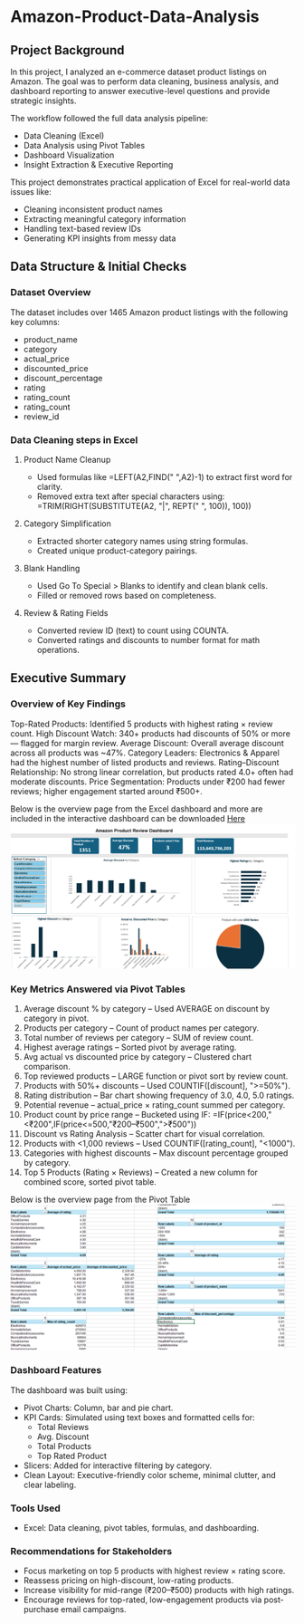 # Amazon-Product-Data-Analysis

## Project Background
In this project, I analyzed an e-commerce dataset  product listings on Amazon. The goal was to perform data cleaning, business analysis, and dashboard reporting to answer executive-level questions and provide strategic insights.

The workflow followed the full data analysis pipeline:
- Data Cleaning (Excel)
- Data Analysis using Pivot Tables
- Dashboard Visualization
- Insight Extraction & Executive Reporting

This project demonstrates practical application of Excel for real-world data issues like:
- Cleaning inconsistent product names
- Extracting meaningful category information
- Handling text-based review IDs
- Generating KPI insights from messy data

## Data Structure & Initial Checks
### Dataset Overview
The dataset includes over 1465 Amazon product listings with the following key columns:
- product_name
- category
- actual_price
- discounted_price
- discount_percentage
- rating
- rating_count 
- rating_count
- review_id 

### Data Cleaning steps in Excel
1. Product Name Cleanup
   - Used formulas like =LEFT(A2,FIND(" ",A2)-1) to extract first word for clarity.
   - Removed extra text after special characters using:
     =TRIM(RIGHT(SUBSTITUTE(A2, "|", REPT(" ", 100)), 100))

2. Category Simplification
   - Extracted shorter category names using string formulas.
   - Created unique product-category pairings.

3. Blank Handling
   - Used Go To Special > Blanks to identify and clean blank cells.
   - Filled or removed rows based on completeness.

4. Review & Rating Fields
   - Converted review ID (text) to count using COUNTA.
   - Converted ratings and discounts to number format for math operations.

## Executive Summary
### Overview of Key Findings
Top-Rated Products: Identified 5 products with highest rating × review count.
High Discount Watch: 340+ products had discounts of 50% or more — flagged for margin review.
Average Discount: Overall average discount across all products was ~47%.
Category Leaders: Electronics & Apparel had the highest number of listed products and reviews.
Rating–Discount Relationship: No strong linear correlation, but products rated 4.0+ often had moderate discounts.
Price Segmentation: Products under ₹200 had fewer reviews; higher engagement started around ₹500+.

Below is the overview page from the Excel dashboard and more are included in the interactive dashboard can be downloaded [Here](https://github.com/simsbam/Amazon-Product-Data-Analysis/blob/main/Amazon%20case%20study%20Cleaned.xlsx)
![Dashboard overview](https://github.com/simsbam/Amazon-Product-Data-Analysis/blob/main/Dashboard%20Overview.png)

### Key Metrics Answered via Pivot Tables
1. Average discount % by category – Used AVERAGE on discount by category in pivot.
2. Products per category – Count of product names per category.
3. Total number of reviews per category – SUM of review count.
4. Highest average ratings – Sorted pivot by average rating.
5. Avg actual vs discounted price by category – Clustered chart comparison.
6. Top reviewed products – LARGE function or pivot sort by review count.
7. Products with 50%+ discounts – Used COUNTIF([discount], ">=50%").
8. Rating distribution – Bar chart showing frequency of 3.0, 4.0, 5.0 ratings.
9. Potential revenue – actual_price × rating_count summed per category.
10. Product count by price range – Bucketed using IF:
    =IF(price<200,"<₹200",IF(price<=500,"₹200–₹500",">₹500"))
11. Discount vs Rating Analysis – Scatter chart for visual correlation.
12. Products with <1,000 reviews – Used COUNTIF([rating_count], "<1000").
13. Categories with highest discounts – Max discount percentage grouped by category.
14. Top 5 Products (Rating × Reviews) – Created a new column for combined score, sorted pivot table.

Below is the overview page from the Pivot Table ![Pivot Table](https://github.com/simsbam/Amazon-Product-Data-Analysis/blob/main/Pivot%20Table.png)

### Dashboard Features
The dashboard was built using:
- Pivot Charts: Column, bar and pie chart.
- KPI Cards: Simulated using text boxes and formatted cells for:
  - Total Reviews
  - Avg. Discount
  - Total Products
  - Top Rated Product
- Slicers: Added for interactive filtering by category.
- Clean Layout: Executive-friendly color scheme, minimal clutter, and clear labeling.
  
### Tools Used
- Excel: Data cleaning, pivot tables, formulas, and dashboarding.

### Recommendations for Stakeholders
- Focus marketing on top 5 products with highest review × rating score.
- Reassess pricing on high-discount, low-rating products.
- Increase visibility for mid-range (₹200–₹500) products with high ratings.
- Encourage reviews for top-rated, low-engagement products via post-purchase email campaigns.



